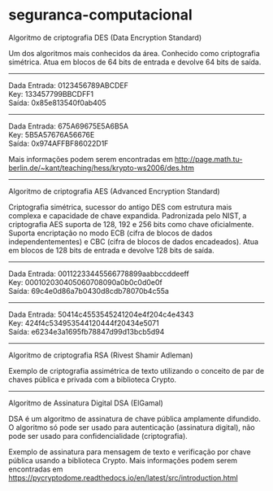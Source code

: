 # seguranca-computacional
Algoritmo de criptografia DES (Data Encryption Standard)

Um dos algoritmos mais conhecidos da área. Conhecido como criptografia simétrica. Atua em blocos de 64 bits de entrada e devolve 64 bits de saída.

-------------
Dada Entrada:   0123456789ABCDEF    
Key:   133457799BBCDFF1    
Saída:   0x85e813540f0ab405

-----------
Dada Entrada:   675A69675E5A6B5A    
Key:   5B5A57676A56676E    
Saída:   0x974AFFBF86022D1F

Mais informações podem serem encontradas em http://page.math.tu-berlin.de/~kant/teaching/hess/krypto-ws2006/des.htm

-------------
Algoritmo de criptografia AES (Advanced Encryption Standard)

Criptografia simétrica, sucessor do antigo DES com estrutura mais complexa e capacidade de chave expandida. Padronizada pelo NIST, a criptografia AES suporta de 128, 192 e 256 bits como chave oficialmente. Suporta encriptação no modo ECB (cifra de blocos de dados independentementes) e CBC (cifra de blocos de dados encadeados). Atua em blocos de 128 bits de entrada e devolve 128 bits de saída.

-------------
Dada Entrada:   00112233445566778899aabbccddeeff    
Key:   000102030405060708090a0b0c0d0e0f    
Saída:   69c4e0d86a7b0430d8cdb78070b4c55a

-----------
Dada Entrada:   50414c4553545241204e4f204c4e4343    
Key:   424f4c534953544120444f20434e5071    
Saída:   e6234e3a1695fb78847d99d13bcb5d94

-------------
Algoritmo de criptografia RSA (Rivest Shamir Adleman)

Exemplo de criptografia assimétrica de texto utilizando o conceito de par de chaves pública e privada com a biblioteca Crypto.

-------------
Algoritmo de Assinatura Digital DSA (ElGamal)

DSA é um algoritmo de assinatura de chave pública amplamente difundido. O algoritmo só pode ser usado para autenticação (assinatura digital), não pode ser usado para confidencialidade (criptografia).

Exemplo de assinatura para mensagem de texto e verificação por chave pública usando a biblioteca Crypto. Mais informações podem serem encontradas em https://pycryptodome.readthedocs.io/en/latest/src/introduction.html
